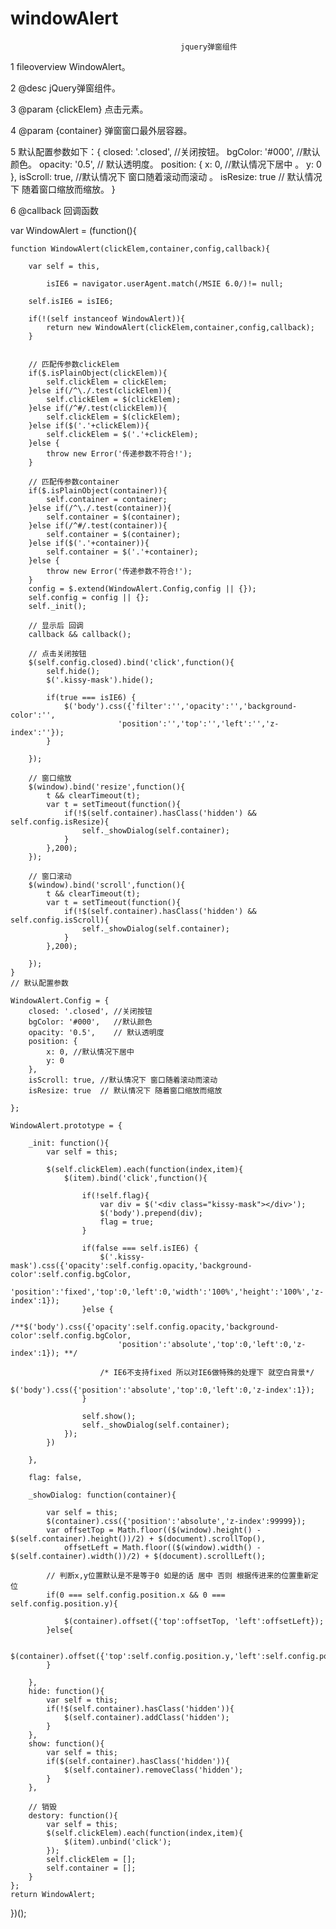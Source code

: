 windowAlert
===========

                                          jquery弹窗组件


 1 fileoverview WindowAlert。
 
 2 @desc jQuery弹窗组件。
 
 3 @param {clickElem} 点击元素。
 
 4 @param {container} 弹窗窗口最外层容器。
 
 5 默认配置参数如下：{
	 closed: '.closed', //关闭按钮。
	 bgColor: '#000',   //默认颜色。
	 opacity: '0.5',    // 默认透明度。
	 position: {
		x: 0, //默认情况下居中 。
		y: 0
	 },
	 isScroll: true, //默认情况下 窗口随着滚动而滚动 。
	 isResize: true  // 默认情况下 随着窗口缩放而缩放。
 }
 
 6 @callback 回调函数  
 
 
 var WindowAlert = (function(){
 
	function WindowAlert(clickElem,container,config,callback){
	
		var self = this,
		
			isIE6 = navigator.userAgent.match(/MSIE 6.0/)!= null;
			
		self.isIE6 = isIE6;
		
		if(!(self instanceof WindowAlert)){
			return new WindowAlert(clickElem,container,config,callback);
		}
		

		// 匹配传参数clickElem
		if($.isPlainObject(clickElem)){
			self.clickElem = clickElem;
		}else if(/^\./.test(clickElem)){
			self.clickElem = $(clickElem);
		}else if(/^#/.test(clickElem)){
			self.clickElem = $(clickElem);
		}else if($('.'+clickElem)){
			self.clickElem = $('.'+clickElem);
		}else {
			throw new Error('传递参数不符合!');
		}

		// 匹配传参数container
		if($.isPlainObject(container)){
			self.container = container;
		}else if(/^\./.test(container)){
			self.container = $(container);
		}else if(/^#/.test(container)){
			self.container = $(container);
		}else if($('.'+container)){
			self.container = $('.'+container);
		}else {
			throw new Error('传递参数不符合!');
		}
		config = $.extend(WindowAlert.Config,config || {});
		self.config = config || {};
		self._init();

		// 显示后 回调
		callback && callback();

		// 点击关闭按钮
		$(self.config.closed).bind('click',function(){
			self.hide();
			$('.kissy-mask').hide();

			if(true === isIE6) {
				$('body').css({'filter':'','opacity':'','background-color':'',
							'position':'','top':'','left':'','z-index':''});
			}
			
		});

		// 窗口缩放
		$(window).bind('resize',function(){
			t && clearTimeout(t);
			var t = setTimeout(function(){
				if(!$(self.container).hasClass('hidden') && self.config.isResize){
					self._showDialog(self.container);
				}
			},200);
		});

		// 窗口滚动
		$(window).bind('scroll',function(){
			t && clearTimeout(t);
			var t = setTimeout(function(){
				if(!$(self.container).hasClass('hidden') && self.config.isScroll){
					self._showDialog(self.container);
				}
			},200);
			
		});
    }
	// 默认配置参数
	
	WindowAlert.Config = {
		closed: '.closed', //关闭按钮
		bgColor: '#000',   //默认颜色
		opacity: '0.5',    // 默认透明度
		position: {
			x: 0, //默认情况下居中 
			y: 0
		},
		isScroll: true, //默认情况下 窗口随着滚动而滚动 
		isResize: true  // 默认情况下 随着窗口缩放而缩放
		
	};
	
	WindowAlert.prototype = {
		
		_init: function(){
			var self = this;
			
			$(self.clickElem).each(function(index,item){
				$(item).bind('click',function(){

					if(!self.flag){
						var div = $('<div class="kissy-mask"></div>');
						$('body').prepend(div);
						flag = true;
					}
					
					if(false === self.isIE6) {
						$('.kissy-mask').css({'opacity':self.config.opacity,'background-color':self.config.bgColor,
							'position':'fixed','top':0,'left':0,'width':'100%','height':'100%','z-index':1}); 
					}else {
						/**$('body').css({'opacity':self.config.opacity,'background-color':self.config.bgColor,
							'position':'absolute','top':0,'left':0,'z-index':1}); **/

						/* IE6不支持fixed 所以对IE6做特殊的处理下 就空白背景*/
						$('body').css({'position':'absolute','top':0,'left':0,'z-index':1});
					}

					self.show();
					self._showDialog(self.container);
				});
			})
			
		},

		flag: false,

		_showDialog: function(container){
			
			var self = this;
			$(container).css({'position':'absolute','z-index':99999});
			var offsetTop = Math.floor(($(window).height() - $(self.container).height())/2) + $(document).scrollTop(),
				offsetLeft = Math.floor(($(window).width() - $(self.container).width())/2) + $(document).scrollLeft();
			
			// 判断x,y位置默认是不是等于0 如是的话 居中 否则 根据传进来的位置重新定位
			if(0 === self.config.position.x && 0 === self.config.position.y){

				$(container).offset({'top':offsetTop, 'left':offsetLeft});
			}else{

				$(container).offset({'top':self.config.position.y,'left':self.config.position.x});
			}
			
		},
		hide: function(){
			var self = this;
			if(!$(self.container).hasClass('hidden')){
				$(self.container).addClass('hidden');
			}
		},
		show: function(){
			var self = this;
			if($(self.container).hasClass('hidden')){
				$(self.container).removeClass('hidden');
			}
		},
		
		// 销毁
		destory: function(){
			var self = this;
			$(self.clickElem).each(function(index,item){
				$(item).unbind('click');
			});
			self.clickElem = [];
			self.container = [];
		}
	};
	return WindowAlert;
})();

 
